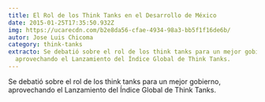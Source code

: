 ```yaml
---
title: El Rol de los Think Tanks en el Desarrollo de México
date: 2015-01-25T17:35:50.932Z
img: https://ucarecdn.com/b2e8da56-cfae-4934-98a3-bb5f1f16de6b/
autor: Jose Luis Chicoma
category: think-tanks
extracto: Se debatió sobre el rol de los think tanks para un mejor gobierno,
  aprovechando el Lanzamiento del Índice Global de Think Tanks.
---
```

Se debatió sobre el rol de los think tanks para un mejor gobierno, aprovechando el Lanzamiento del Índice Global de Think Tanks.